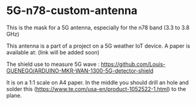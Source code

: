 # 5G-n78-custom-antenna
This is the mask for a 5G antenna, especially for the n78 band (3.3 to 3.8 GHz)

This antenna is a part of a project on a 5G weather IoT device. A paper is available at: (link will be added soon)

The shield use to measure 5G wave : https://github.com/Louis-GUENEGO/ARDUINO-MKR-WAN-1300-5G-detector-shield

It is on a 1:1 scale on A4 paper. In the middle you should drill an hole and solder this (https://www.te.com/usa-en/product-1052522-1.html) to the plane.
